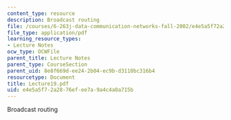```yaml
---
content_type: resource
description: Broadcast routing
file: /courses/6-263j-data-communication-networks-fall-2002/e4e5a5f72a2876efee7a9a4c4a0a715b_Lecture19.pdf
file_type: application/pdf
learning_resource_types:
- Lecture Notes
ocw_type: OCWFile
parent_title: Lecture Notes
parent_type: CourseSection
parent_uid: 8e8f669d-ee24-2b04-ec9b-d3110bc316b4
resourcetype: Document
title: Lecture19.pdf
uid: e4e5a5f7-2a28-76ef-ee7a-9a4c4a0a715b
---
```

Broadcast routing

